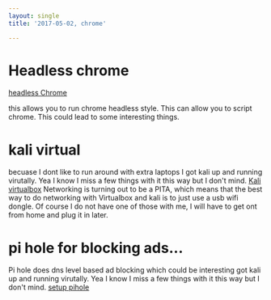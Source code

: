 ```yaml
---
layout: single
title: '2017-05-02, chrome'

---
```

# Headless chrome
[headless Chrome](https://developers.google.com/web/updates/2017/04/headless-chrome "headless Chrome")

this allows you to run chrome headless style.  This can allow you to script chrome.  This could lead to some interesting things. 

# kali virtual
becuase I dont like to run around with extra laptops I got kali up and running virutally.  Yea I know I miss a few things with it this way but I don't mind. [Kali virtualbox](https://www.offensive-security.com/kali-linux-vmware-virtualbox-image-download/ "kali virtualbox")  Networking is turning out to be a PITA, which means that the best way to do networking with Virtualbox and kali is to just use a usb wifi dongle.  Of course I do not have one of those with me, I will have to get ont from home and plug it in later. 

# pi hole for blocking ads...
Pi hole does dns level based ad blocking which could be interesting
got kali up and running virutally.  Yea I know I miss a few things with it this way but I don't mind. [setup pihole](https://www.cyberciti.biz/faq/ubuntu-linux-install-pi-hole-with-a-openvpn/ "setup pihole") 